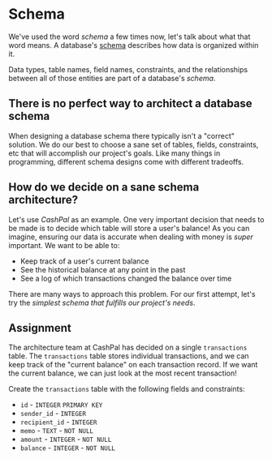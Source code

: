 # Schema

We've used the word *schema* a few times now, let's talk about what that word means. A database's [schema](https://www.ibm.com/cloud/learn/database-schema) describes how data is organized within it.

Data types, table names, field names, constraints, and the relationships between all of those entities are part of a database's *schema*.

## There is no perfect way to architect a database schema

When designing a database schema there typically isn't a "correct" solution. We do our best to choose a sane set of tables, fields, constraints, etc that will accomplish our project's goals. Like many things in programming, different schema designs come with different tradeoffs.

## How do we decide on a sane schema architecture?

Let's use *CashPal* as an example. One very important decision that needs to be made is to decide which table will store a user's balance! As you can imagine, ensuring our data is accurate when dealing with money is *super* important. We want to be able to:

* Keep track of a user's current balance
* See the historical balance at any point in the past
* See a log of which transactions changed the balance over time

There are many ways to approach this problem. For our first attempt, let's try the *simplest schema that fulfills our project's needs*. 

## Assignment

The architecture team at CashPal has decided on a single `transactions` table. The `transactions` table stores individual transactions, and we can keep track of the "current balance" on each transaction record. If we want the current balance, we can just look at the most recent transaction!

Create the `transactions` table with the following fields and constraints:

* `id` - `INTEGER` `PRIMARY KEY`
* `sender_id` - `INTEGER`
* `recipient_id` - `INTEGER`
* `memo` - `TEXT` - `NOT NULL`
* `amount` - `INTEGER` - `NOT NULL`
* `balance` - `INTEGER` - `NOT NULL`
 